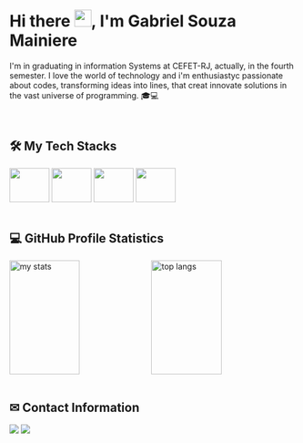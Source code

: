 <h1> Hi there <img src="https://raw.githubusercontent.com/kaueMarques/kaueMarques/master/hi.gif" width="30px">, I'm Gabriel Souza Mainiere </h1>
<p>I'm in graduating in information Systems at CEFET-RJ, actually, in the fourth semester. I love the world of technology and i'm enthusiastyc passionate about codes, transforming ideas into lines, that creat innovate solutions in the vast universe of programming. 🎓💻</p>
<br>

## 🛠️ My Tech Stacks
<div style="display: inline_block;">
  <img height="60" width="70" src="https://cdn.jsdelivr.net/gh/devicons/devicon/icons/c/c-original.svg" />
  <img height="60" width="70" src="https://cdn.jsdelivr.net/gh/devicons/devicon@latest/icons/python/python-original-wordmark.svg" /> 
  <img height="60" width="70" src="https://cdn.jsdelivr.net/gh/devicons/devicon@latest/icons/java/java-original-wordmark.svg" />
  <img height="60" width="70" src="https://cdn.jsdelivr.net/gh/devicons/devicon@latest/icons/html5/html5-original-wordmark.svg" />
</div>       
<br>

## 💻 GitHub Profile Statistics
<div style="display: flex;">
  <img alt="my stats" width="49.5%" height="200px" src="https://github-readme-stats.vercel.app/api?username=GabrielMainiere&show_icons=true&theme=react&hide_border=true&bg_color=1F222E&title_color=be4dff&icon_color=F8D866"/>

  <img alt="top langs" width="49.5%" height="200px" src="https://github-readme-stats.vercel.app/api/top-langs/?username=GabrielMainiere&layout=compact&langs_count=8&theme=react&hide_border=true&bg_color=1F222E&title_color=be4dff"/>
</div>
<br>

## ✉ Contact Information
<a href="mailto:gsmainiere1901@gmail.com"><img src="https://img.shields.io/badge/Gmail-D14836?style=for-the-badge&logo=gmail&logoColor=white" target="_blank"></a>
<a href="https://www.linkedin.com/in/gabriel-mainiere-a1777a268/" target="_blank"><img src="https://img.shields.io/badge/LinkedIn-0077B5?style=for-the-badge&logo=linkedin&logoColor=white" target="_blank"></a>
